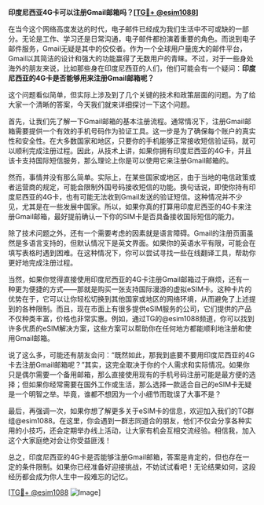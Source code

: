 **印度尼西亚4G卡可以注册Gmail邮箱吗？[[TG💪+ @esim1088](https://t.me/s/esim1088)]**

在当今这个网络高度发达的时代，电子邮件已经成为我们生活中不可或缺的一部分。无论是工作、学习还是日常沟通，电子邮件都扮演着重要的角色。而说到电子邮件服务，Gmail无疑是其中的佼佼者。作为一个全球用户量庞大的邮件平台，Gmail以其简洁的设计和强大的功能赢得了无数用户的青睐。不过，对于一些身处海外的朋友来说，比如那些身在印度尼西亚的人们，他们可能会有一个疑问：**印度尼西亚的4G卡是否能够用来注册Gmail邮箱呢？**

这个问题看似简单，但实际上涉及到了几个关键的技术和政策层面的问题。为了给大家一个清晰的答案，今天我们就来详细探讨一下这个问题。

首先，让我们先了解一下Gmail邮箱的基本注册流程。通常情况下，注册Gmail邮箱需要提供一个有效的手机号码作为验证工具。这一步是为了确保每个账户的真实性和安全性。在大多数国家和地区，只要你的手机能够正常接收短信验证码，就可以顺利完成注册过程。因此，从技术上讲，如果你拥有印度尼西亚的4G卡，并且该卡支持国际短信服务，那么理论上你是可以使用它来注册Gmail邮箱的。

然而，事情并没有那么简单。实际上，在某些国家或地区，由于当地的电信政策或者运营商的规定，可能会限制外国号码接收短信的功能。换句话说，即使你持有印度尼西亚的4G卡，也有可能无法收到Gmail发送的验证短信。这种情况并不少见，尤其是在一些发展中国家。所以，如果你真的打算用印度尼西亚的4G卡来注册Gmail邮箱，最好提前确认一下你的SIM卡是否具备接收国际短信的能力。

除了技术问题之外，还有一个需要考虑的因素就是语言障碍。Gmail的注册页面虽然是多语言支持的，但默认情况下是英文界面。如果你的英语水平有限，可能会在填写表格时遇到困难。在这种情况下，你可以尝试寻找一些在线翻译工具，帮助你更好地完成注册过程。

当然，如果你觉得直接使用印度尼西亚的4G卡注册Gmail邮箱过于麻烦，还有一种更为便捷的方式——那就是购买一张支持国际漫游的虚拟eSIM卡。这种卡片的优势在于，它可以让你轻松切换到其他国家或地区的网络环境，从而避免了上述提到的各种限制。而且，现在市面上有很多提供eSIM服务的公司，它们提供的产品不仅种类丰富，价格也非常实惠。例如，通过TG的@esim1088频道，你可以找到许多优质的eSIM解决方案，这些方案可以帮助你在任何地方都能顺利地注册和使用Gmail邮箱。

说了这么多，可能还有朋友会问：“既然如此，那我到底要不要用印度尼西亚的4G卡去注册Gmail邮箱呢？”其实，这完全取决于你的个人需求和实际情况。如果你只是偶尔需要一个备用邮箱，那么直接使用现有的手机号码注册可能是最方便的选择；但如果你经常需要在国外工作或生活，那么选择一款适合自己的eSIM卡无疑是一个明智之举。毕竟，谁都不想因为一个小细节而耽误了大事不是？

最后，再强调一次，如果你想了解更多关于eSIM卡的信息，欢迎加入我们的TG群组@esim1088。在这里，你会遇到一群志同道合的朋友，他们不仅会分享各种实用的小技巧，还会定期举办线上活动，让大家有机会互相交流经验。相信我，加入这个大家庭绝对会让你受益匪浅！

总之，印度尼西亚的4G卡是否能够注册Gmail邮箱，答案是肯定的，但也存在一定的条件限制。如果你已经准备好迎接挑战，不妨试试看吧！无论结果如何，这段经历都会成为你人生中一段难忘的记忆。

[[TG💪+ @esim1088](https://t.me/s/esim1088) ![Image](https://i.postimg.cc/4NQfJmqS/Snipaste-2025-05-13-00-14-12.png)]